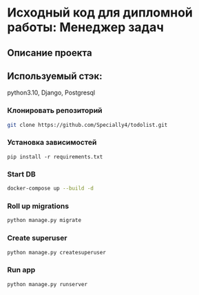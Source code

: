 # Исходный код для дипломной работы: Менеджер задач


## Описание проекта


## Используемый стэк:

  python3.10, Django, Postgresql

### Клонировать репозиторий

```sh
git clone https://github.com/Specially4/todolist.git
```

### Установка зависимостей
```shell
pip install -r requirements.txt
```

### Start DB

```sh
docker-compose up --build -d
```

### Roll up migrations

```sh
python manage.py migrate
```

### Create superuser

```sh
python manage.py createsuperuser
```

### Run app


```sh
python manage.py runserver
```
